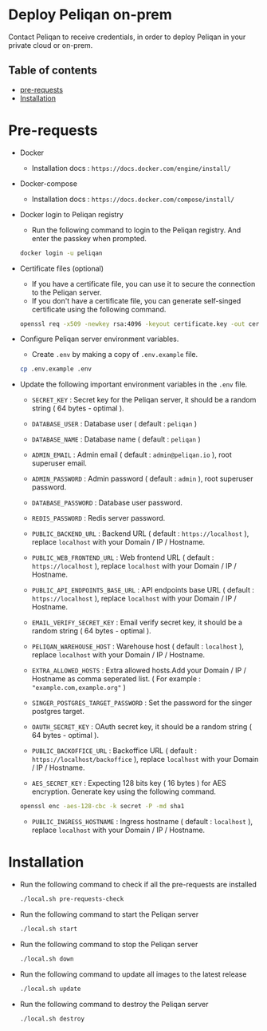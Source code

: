 # Deploy Peliqan on-prem

Contact Peliqan to receive credentials, in order to deploy Peliqan in your private cloud or on-prem.

## Table of contents
- [pre-requests](#pre-requests)
- [Installation](#installation)

# Pre-requests
- Docker
  - Installation docs : `https://docs.docker.com/engine/install/`
  

- Docker-compose
  - Installation docs : `https://docs.docker.com/compose/install/`
  

- Docker login to Peliqan registry
  - Run the following command to login to the Peliqan registry. And enter the passkey when prompted.
  ```bash
  docker login -u peliqan
  ```

- Certificate files (optional)
  - If you have a certificate file, you can use it to secure the connection to the Peliqan server.
  - If you don't have a certificate file, you can generate self-singed certificate using the following command.
  ```bash
  openssl req -x509 -newkey rsa:4096 -keyout certificate.key -out certificate.crt -days 365
  ```


- Configure Peliqan server environment variables.
  - Create `.env` by making a copy of `.env.example` file.
  ```bash
  cp .env.example .env
  ```
  

- Update the following important environment variables in the `.env` file.

  - `SECRET_KEY` : Secret key for the Peliqan server, it should be a random string ( 64 bytes - optimal ).

  - `DATABASE_USER` : Database user ( default : `peliqan` )
  - `DATABASE_NAME` : Database name ( default : `peliqan` )
  - `ADMIN_EMAIL` : Admin email ( default : `admin@peliqan.io` ), root superuser email.
  - `ADMIN_PASSWORD` : Admin password ( default : `admin` ), root superuser password.
  - `DATABASE_PASSWORD` : Database user password.
  - `REDIS_PASSWORD` : Redis server password.
  - `PUBLIC_BACKEND_URL` : Backend URL ( default : `https://localhost` ), replace `localhost` with your Domain / IP / Hostname.
  - `PUBLIC_WEB_FRONTEND_URL` : Web frontend URL ( default : `https://localhost` ), replace `localhost` with your Domain / IP / Hostname.
  - `PUBLIC_API_ENDPOINTS_BASE_URL` : API endpoints base URL ( default : `https://localhost` ), replace `localhost` with your Domain / IP / Hostname.
  - `EMAIL_VERIFY_SECRET_KEY` : Email verify secret key, it should be a random string ( 64 bytes - optimal ).
  - `PELIQAN_WAREHOUSE_HOST` : Warehouse host ( default : `localhost` ), replace `localhost` with your Domain / IP / Hostname.
  - `EXTRA_ALLOWED_HOSTS` : Extra allowed hosts.Add your Domain / IP / Hostname as comma seperated list. ( For example : `"example.com,example.org"` )
  - `SINGER_POSTGRES_TARGET_PASSWORD` : Set the password for the singer postgres target.
  - `OAUTH_SECRET_KEY` : OAuth secret key, it should be a random string ( 64 bytes - optimal ).
  - `PUBLIC_BACKOFFICE_URL` : Backoffice URL ( default : `https://localhost/backoffice` ), replace `localhost` with your Domain / IP / Hostname.
  - `AES_SECRET_KEY` : Expecting 128 bits key ( 16 bytes ) for AES encryption. Generate key using the following command.
  ```bash
  openssl enc -aes-128-cbc -k secret -P -md sha1
  ```
  - `PUBLIC_INGRESS_HOSTNAME` : Ingress hostname ( default : `localhost` ), replace `localhost` with your Domain / IP / Hostname.

# Installation
- Run the following command to check if all the pre-requests are installed
  ```bash
  ./local.sh pre-requests-check
  ```
- Run the following command to start the Peliqan server
  ```bash
  ./local.sh start
  ```
- Run the following command to stop the Peliqan server
  ```bash
  ./local.sh down
  ```
- Run the following command to update all images to the latest release
  ```bash
  ./local.sh update
  ```
- Run the following command to destroy the Peliqan server
  ```bash
  ./local.sh destroy
  ```